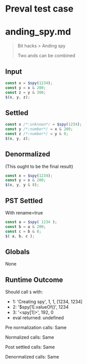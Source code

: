 # Preval test case

# anding_spy.md

> Bit hacks > Anding spy
>
> Two ands can be combined

## Input

`````js filename=intro
const x = $spy(1234);
const y = x & 200;
const z = y & 300;
$(x, y, z);
`````


## Settled


`````js filename=intro
const x /*:unknown*/ = $spy(1234);
const y /*:number*/ = x & 200;
const z /*:number*/ = y & 8;
$(x, y, z);
`````


## Denormalized
(This ought to be the final result)

`````js filename=intro
const x = $spy(1234);
const y = x & 200;
$(x, y, y & 8);
`````


## PST Settled
With rename=true

`````js filename=intro
const a = $spy( 1234 );
const b = a & 200;
const c = b & 8;
$( a, b, c );
`````


## Globals


None


## Runtime Outcome


Should call `$` with:
 - 1: 'Creating spy', 1, 1, [1234, 1234]
 - 2: '$spy[1].valueOf()', 1234
 - 3: '<spy[1]>', 192, 0
 - eval returned: undefined

Pre normalization calls: Same

Normalized calls: Same

Post settled calls: Same

Denormalized calls: Same
